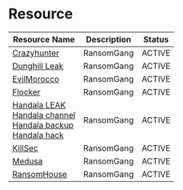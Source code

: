 
# Resource

| Resource Name       | Description                              | Status |
|-----------------------------|------------------------------------------|-------|
| [Crazyhunter](https://t.me/CrazyHuntersTeam) | RansomGang | ACTIVE |
| [Dunghill Leak](https://t.me/leaksdirectory) | RansomGang | ACTIVE | 
| [EvilMorocco](https://t.me/evilmorocco) | RansomGang | ACTIVE |
| [Flocker](https://t.me/FSOCIETYWETRUST) | RansomGang | ACTIVE |
| [Handala LEAK](https://t.me/Handala_Leak)<br>[Handala channel](https://t.me/Handala_Channel)<br>[Handala backup](https://t.me/Handala_Backup)<br>[Handala hack](https://t.me/Handala_hack) | RansomGang | ACTIVE | 
| [KillSec](https://t.me/killsecc) | RansomGang | ACTIVE |
| [Medusa](https://t.me/+yXOcSjVjI9tjM2E0) | RansomGang | ACTIVE |
| [RansomHouse](https://t.me/Rhouse_News) | RansomGang | ACTIVE |
